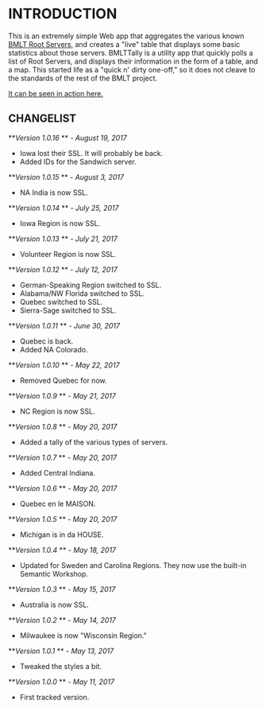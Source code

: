 INTRODUCTION
============
This is an extremely simple Web app that aggregates the various known [BMLT Root Servers](https://bmlt.magshare.net/installing-a-new-root-server/), and creates a "live" table that displays some basic statistics about those servers.
BMLTTally is a utility app that quickly polls a list of Root Servers, and displays their information in the form of a table, and a map. This started life as a "quick n' dirty one-off," so it does not cleave to the standards of the rest of the BMLT project.

[It can be seen in action here.](https://bmlt.magshare.net/bmlt-tally)

CHANGELIST
----------
***Version 1.0.16* ** *- August 19, 2017*
- Iowa lost their SSL. It will probably be back.
- Added IDs for the Sandwich server.

***Version 1.0.15* ** *- August 3, 2017*
- NA India is now SSL.

***Version 1.0.14* ** *- July 25, 2017*
- Iowa Region is now SSL.

***Version 1.0.13* ** *- July 21, 2017*
- Volunteer Region is now SSL.

***Version 1.0.12* ** *- July 12, 2017*

- German-Speaking Region switched to SSL.
- Alabama/NW Florida switched to SSL.
- Quebec switched to SSL.
- Sierra-Sage switched to SSL.

***Version 1.0.11* ** *- June 30, 2017*

- Quebec is back.
- Added NA Colorado.

***Version 1.0.10* ** *- May 22, 2017*

- Removed Quebec for now.

***Version 1.0.9* ** *- May 21, 2017*

- NC Region is now SSL.

***Version 1.0.8* ** *- May 20, 2017*

- Added a tally of the various types of servers.

***Version 1.0.7* ** *- May 20, 2017*

- Added Central Indiana.

***Version 1.0.6* ** *- May 20, 2017*

- Quebec en le MAISON.

***Version 1.0.5* ** *- May 20, 2017*

- Michigan is in da HOUSE.

***Version 1.0.4* ** *- May 18, 2017*

- Updated for Sweden and Carolina Regions. They now use the built-in Semantic Workshop.

***Version 1.0.3* ** *- May 15, 2017*

- Australia is now SSL.

***Version 1.0.2* ** *- May 14, 2017*

- Milwaukee is now "Wisconsin Region."

***Version 1.0.1* ** *- May 13, 2017*

- Tweaked the styles a bit.

***Version 1.0.0* ** *- May 11, 2017*

- First tracked version.
